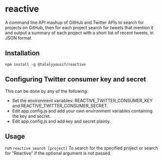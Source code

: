 
# reactive

A command line API mashup of GitHub and Twitter APIs to search for projects on GitHub, then for each project search for tweets that mention it and output a summary of each project with a short list of recent tweets, in JSON format

## Installation

    npm install -g @talalyyousif/reactive 

## Configuring Twitter consumer key and secret
This can be done by any of the following:

 - Set the environment variables: REACTIVE_TWITTER_CONSUMER_KEY and REACTIVE_TWITTER_CONSUMER_SECRET. 
- Edit app.config.js and add your own environment variables containing the key and secret.
- Edit app.config.js and add key and secret plainly.

## Usage

run `reactive search [project]` To search for the specified project or search for "Reactive" if the optional argument is not passed